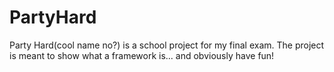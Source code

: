 # PartyHard
Party Hard(cool name no?) is a school project for my final exam.
The project is meant to show what a framework is... and obviously have fun!
